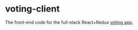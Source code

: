 # voting-client
The front-end code for the full-stack React+Redux [voting app](http://teropa.info/blog/2015/09/10/full-stack-redux-tutorial.html).
